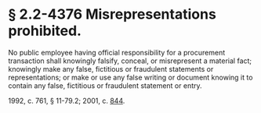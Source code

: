 # § 2.2-4376 Misrepresentations prohibited.

<p>No public employee having official responsibility for a procurement transaction shall knowingly falsify, conceal, or misrepresent a material fact; knowingly make any false, fictitious or fraudulent statements or representations; or make or use any false writing or document knowing it to contain any false, fictitious or fraudulent statement or entry.</p><p>1992, c. 761, § 11-79.2; 2001, c. <a href='http://lis.virginia.gov/cgi-bin/legp604.exe?011+ful+CHAP0844'>844</a>.</p>